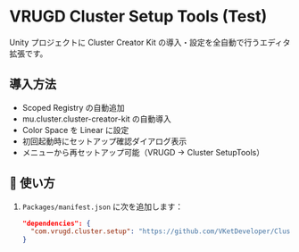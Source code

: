 # VRUGD Cluster Setup Tools (Test)

Unity プロジェクトに Cluster Creator Kit の導入・設定を全自動で行うエディタ拡張です。

## 導入方法
- Scoped Registry の自動追加  
- mu.cluster.cluster-creator-kit の自動導入  
- Color Space を Linear に設定  
- 初回起動時にセットアップ確認ダイアログ表示  
- メニューから再セットアップ可能（VRUGD → Cluster SetupTools）

## 🚀 使い方

1. `Packages/manifest.json` に次を追加します：

   ```json
   "dependencies": {
     "com.vrugd.cluster.setup": "https://github.com/VKetDeveloper/ClusterSetup.git"
   }


